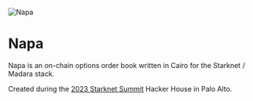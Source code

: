 ![Napa](https://github.com/parketh/napa/assets/27808560/c942d5a3-e10a-493d-81cf-72ad9345ea13)

# Napa
Napa is an on-chain options order book written in Cairo for the Starknet / Madara stack. 

Created during the [2023 Starknet Summit](https://summit23.starknet.io/) Hacker House in Palo Alto.
